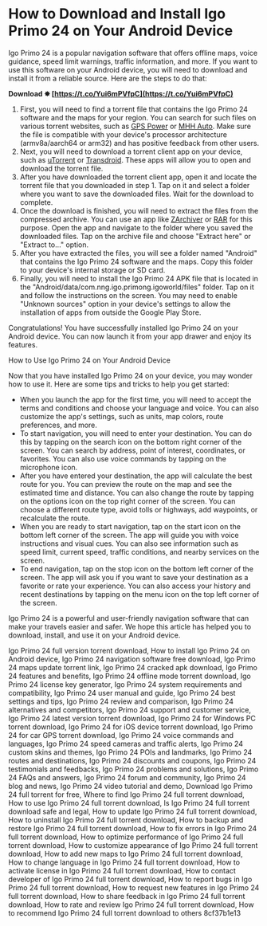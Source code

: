 # How to Download and Install Igo Primo 24 on Your Android Device
 
Igo Primo 24 is a popular navigation software that offers offline maps, voice guidance, speed limit warnings, traffic information, and more. If you want to use this software on your Android device, you will need to download and install it from a reliable source. Here are the steps to do that:
 
**Download ✸ [https://t.co/Yui6mPVfpC](https://t.co/Yui6mPVfpC)**


 
1. First, you will need to find a torrent file that contains the Igo Primo 24 software and the maps for your region. You can search for such files on various torrent websites, such as [GPS Power](https://www.gpspower.net/igo-primo-nextgen-software/363335-igo-nextgen-v9-35-2-252374-24-feb-2021-world-armv8a-aarch64.html) or [MHH Auto](https://mhhauto.com/Thread-New-Maps-iGO-HERE-Europe-2022-Q2-torrent). Make sure the file is compatible with your device's processor architecture (armv8a/aarch64 or arm32) and has positive feedback from other users.
2. Next, you will need to download a torrent client app on your device, such as [uTorrent](https://play.google.com/store/apps/details?id=com.utorrent.client) or [Transdroid](https://play.google.com/store/apps/details?id=org.transdroid.lite). These apps will allow you to open and download the torrent file.
3. After you have downloaded the torrent client app, open it and locate the torrent file that you downloaded in step 1. Tap on it and select a folder where you want to save the downloaded files. Wait for the download to complete.
4. Once the download is finished, you will need to extract the files from the compressed archive. You can use an app like [ZArchiver](https://play.google.com/store/apps/details?id=ru.zdevs.zarchiver) or [RAR](https://play.google.com/store/apps/details?id=com.rarlab.rar) for this purpose. Open the app and navigate to the folder where you saved the downloaded files. Tap on the archive file and choose "Extract here" or "Extract to..." option.
5. After you have extracted the files, you will see a folder named "Android" that contains the Igo Primo 24 software and the maps. Copy this folder to your device's internal storage or SD card.
6. Finally, you will need to install the Igo Primo 24 APK file that is located in the "Android/data/com.nng.igo.primong.igoworld/files" folder. Tap on it and follow the instructions on the screen. You may need to enable "Unknown sources" option in your device's settings to allow the installation of apps from outside the Google Play Store.

Congratulations! You have successfully installed Igo Primo 24 on your Android device. You can now launch it from your app drawer and enjoy its features.
  
How to Use Igo Primo 24 on Your Android Device
 
Now that you have installed Igo Primo 24 on your device, you may wonder how to use it. Here are some tips and tricks to help you get started:

- When you launch the app for the first time, you will need to accept the terms and conditions and choose your language and voice. You can also customize the app's settings, such as units, map colors, route preferences, and more.
- To start navigation, you will need to enter your destination. You can do this by tapping on the search icon on the bottom right corner of the screen. You can search by address, point of interest, coordinates, or favorites. You can also use voice commands by tapping on the microphone icon.
- After you have entered your destination, the app will calculate the best route for you. You can preview the route on the map and see the estimated time and distance. You can also change the route by tapping on the options icon on the top right corner of the screen. You can choose a different route type, avoid tolls or highways, add waypoints, or recalculate the route.
- When you are ready to start navigation, tap on the start icon on the bottom left corner of the screen. The app will guide you with voice instructions and visual cues. You can also see information such as speed limit, current speed, traffic conditions, and nearby services on the screen.
- To end navigation, tap on the stop icon on the bottom left corner of the screen. The app will ask you if you want to save your destination as a favorite or rate your experience. You can also access your history and recent destinations by tapping on the menu icon on the top left corner of the screen.

Igo Primo 24 is a powerful and user-friendly navigation software that can make your travels easier and safer. We hope this article has helped you to download, install, and use it on your Android device.
 
Igo Primo 24 full version torrent download,  How to install Igo Primo 24 on Android device,  Igo Primo 24 navigation software free download,  Igo Primo 24 maps update torrent link,  Igo Primo 24 cracked apk download,  Igo Primo 24 features and benefits,  Igo Primo 24 offline mode torrent download,  Igo Primo 24 license key generator,  Igo Primo 24 system requirements and compatibility,  Igo Primo 24 user manual and guide,  Igo Primo 24 best settings and tips,  Igo Primo 24 review and comparison,  Igo Primo 24 alternatives and competitors,  Igo Primo 24 support and customer service,  Igo Primo 24 latest version torrent download,  Igo Primo 24 for Windows PC torrent download,  Igo Primo 24 for iOS device torrent download,  Igo Primo 24 for car GPS torrent download,  Igo Primo 24 voice commands and languages,  Igo Primo 24 speed cameras and traffic alerts,  Igo Primo 24 custom skins and themes,  Igo Primo 24 POIs and landmarks,  Igo Primo 24 routes and destinations,  Igo Primo 24 discounts and coupons,  Igo Primo 24 testimonials and feedbacks,  Igo Primo 24 problems and solutions,  Igo Primo 24 FAQs and answers,  Igo Primo 24 forum and community,  Igo Primo 24 blog and news,  Igo Primo 24 video tutorial and demo,  Download Igo Primo 24 full torrent for free,  Where to find Igo Primo 24 full torrent download,  How to use Igo Primo 24 full torrent download,  Is Igo Primo 24 full torrent download safe and legal,  How to update Igo Primo 24 full torrent download,  How to uninstall Igo Primo 24 full torrent download,  How to backup and restore Igo Primo 24 full torrent download,  How to fix errors in Igo Primo 24 full torrent download,  How to optimize performance of Igo Primo 24 full torrent download,  How to customize appearance of Igo Primo 24 full torrent download,  How to add new maps to Igo Primo 24 full torrent download,  How to change language in Igo Primo 24 full torrent download,  How to activate license in Igo Primo 24 full torrent download,  How to contact developer of Igo Primo 24 full torrent download,  How to report bugs in Igo Primo 24 full torrent download,  How to request new features in Igo Primo 24 full torrent download,  How to share feedback in Igo Primo 24 full torrent download,  How to rate and review Igo Primo 24 full torrent download,  How to recommend Igo Primo 24 full torrent download to others
 8cf37b1e13
 

